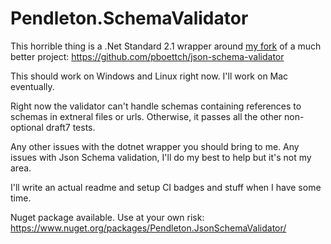 # Pendleton.SchemaValidator
This horrible thing is a .Net Standard 2.1 wrapper around [my fork](https://github.com/evman182/json-schema-validator) of a much better project: https://github.com/pboettch/json-schema-validator  
  
This should work on Windows and Linux right now. I'll work on Mac eventually.  
  
Right now the validator can't handle schemas containing references to schemas in extneral files or urls. Otherwise, it passes all the other non-optional draft7 tests.
  
Any other issues with the dotnet wrapper you should bring to me. Any issues with Json Schema validation, I'll do my best to help but it's not my area.
  
I'll write an actual readme and setup CI badges and stuff when I have some time.

Nuget package available. Use at your own risk: https://www.nuget.org/packages/Pendleton.JsonSchemaValidator/
